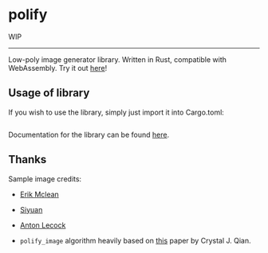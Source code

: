 # polify

WIP

---

Low-poly image generator library. Written in Rust, compatible with WebAssembly. Try it out [here]()!

## Usage of library

If you wish to use the library, simply just import it into Cargo.toml:

```toml

```

Documentation for the library can be found [here]().

## Thanks

Sample image credits:

- [Erik Mclean](https://unsplash.com/photos/0P3M35GDyk8)

- [Siyuan](https://unsplash.com/photos/6CUdZEColp0)

- [Anton Lecock](https://unsplash.com/photos/-EJEaytR9fw)

- `polify_image` algorithm heavily based on [this](https://cjqian.github.io/docs/tri_iw_paper.pdf) paper by Crystal J. Qian.
